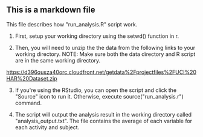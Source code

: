 ## This is a markdown file

This file describes how "run_analysis.R" script work.

1. First, setup your working directory using the setwd() function in r.

2. Then, you will need to unzip the the data from the following links to your working
directory. NOTE: Make sure both the data directory and R script are in the same working
directory.

https://d396qusza40orc.cloudfront.net/getdata%2Fprojectfiles%2FUCI%20HAR%20Dataset.zip

3. If you're using the RStudio, you can open the script and click the "Source" icon to run
it.  Otherwise, execute source("run_analysis.r") command.

4. The script will output the analysis result in the working directory called
"analysis_output.txt".  The file contains the average of each variable for each activity
and subject.